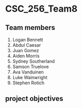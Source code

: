 # CSC_256_Team8

## Team members
1. Logan Bennett 
2. Abdul Caesar 
3. Juan Gomez 
4. Aiden Morris 
5. Sydney Southerland 
6. Samson Truelove 
7. Ava Vanduinen 
8. Luke Wainwright
9. Stephen Rotich
    
## project objectives

